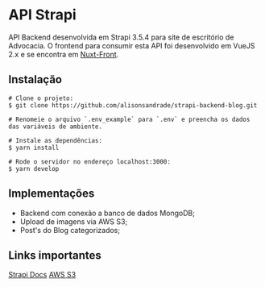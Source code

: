 # API Strapi

API Backend desenvolvida em Strapi 3.5.4 para site de escritório de Advocacia. O frontend para consumir esta API foi desenvolvido em VueJS 2.x e se encontra em [Nuxt-Front](https://github.com/alisonsandrade/website-nuxt-juridico).


## Instalação
```
# Clone o projeto:
$ git clone https://github.com/alisonsandrade/strapi-backend-blog.git

# Renomeie o arquivo `.env_example` para `.env` e preencha os dados das variáveis de ambiente.

# Instale as dependências:
$ yarn install

# Rode o servidor no endereço localhost:3000:
$ yarn develop
```

## Implementações
- Backend com conexão a banco de dados MongoDB;
- Upload de imagens via AWS S3;
- Post's do Blog categorizados;


## Links importantes
[Strapi Docs](https://strapi.io/documentation/developer-docs/latest/getting-started/introduction.html)
[AWS S3](https://aws.amazon.com/pt/s3/)
